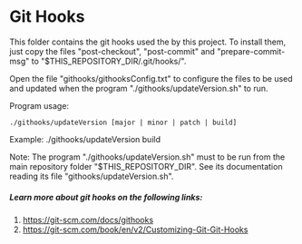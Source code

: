 Git Hooks
=============================

This folder contains the git hooks used the by this project. 
To install them, just copy the files "post-checkout", "post-commit"
and "prepare-commit-msg" to "$THIS_REPOSITORY_DIR/.git/hooks/".


Open the file "githooks/githooksConfig.txt" to configure the files to be
used and updated when the program "./githooks/updateVersion.sh" to run.


Program usage: 
```
./githooks/updateVersion [major | minor | patch | build]
```
Example: ./githooks/updateVersion build


Note: The program "./githooks/updateVersion.sh" must to be run from
the main repository folder "$THIS_REPOSITORY_DIR". See its documentation
reading its file "githooks/updateVersion.sh".



##### Learn more about git hooks on the following links:

1. https://git-scm.com/docs/githooks
2. https://git-scm.com/book/en/v2/Customizing-Git-Git-Hooks




